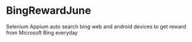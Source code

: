 # BingRewardJune
 Selenium Appium auto search bing web and android devices to get reward from Microsoft Bing everyday
